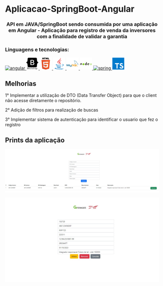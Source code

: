 # Aplicacao-SpringBoot-Angular
<h3 align="center">API em JAVA/SpringBoot sendo consumida por uma aplicação em Angular - Aplicação para registro de venda da inversores com a finalidade de validar a garantia</h3>

<p align="left">
</p>

<h3 align="left">Linguagens e tecnologias:</h3>
<p align="left"> <a href="https://angular.io" target="_blank" rel="noreferrer"> <img src="https://angular.io/assets/images/logos/angular/angular.svg" alt="angular" width="40" height="40"/> </a> <a href="https://getbootstrap.com" target="_blank" rel="noreferrer"> <img src="https://raw.githubusercontent.com/devicons/devicon/master/icons/bootstrap/bootstrap-plain-wordmark.svg" alt="bootstrap" width="40" height="40"/> </a> <a href="https://www.w3.org/html/" target="_blank" rel="noreferrer"> <img src="https://raw.githubusercontent.com/devicons/devicon/master/icons/html5/html5-original-wordmark.svg" alt="html5" width="40" height="40"/> </a> <a href="https://www.java.com" target="_blank" rel="noreferrer"> <img src="https://raw.githubusercontent.com/devicons/devicon/master/icons/java/java-original.svg" alt="java" width="40" height="40"/> </a> <a href="https://www.mysql.com/" target="_blank" rel="noreferrer"> <img src="https://raw.githubusercontent.com/devicons/devicon/master/icons/mysql/mysql-original-wordmark.svg" alt="mysql" width="40" height="40"/> </a> <a href="https://nodejs.org" target="_blank" rel="noreferrer"> <img src="https://raw.githubusercontent.com/devicons/devicon/master/icons/nodejs/nodejs-original-wordmark.svg" alt="nodejs" width="40" height="40"/> </a> <a href="https://spring.io/" target="_blank" rel="noreferrer"> <img src="https://www.vectorlogo.zone/logos/springio/springio-icon.svg" alt="spring" width="40" height="40"/> </a> <a href="https://www.typescriptlang.org/" target="_blank" rel="noreferrer"> <img src="https://raw.githubusercontent.com/devicons/devicon/master/icons/typescript/typescript-original.svg" alt="typescript" width="40" height="40"/> </a> </p>

## Melhorias

1° Implementar a utilização de DTO (Data Transfer Object) para que o client não acesse diretamente o repositório.

2° Adição de filtros para realização de buscas

3° Implementar sistema de autenticação para identificar o usuario que fez o registro

## Prints da aplicação 
![tela de inicio](https://github.com/YagoGabriel123/Aplicacao-SpringBoot-Angular/blob/master/inicio.jpeg)

![tela de edição](https://github.com/YagoGabriel123/Aplicacao-SpringBoot-Angular/blob/master/RUD)


